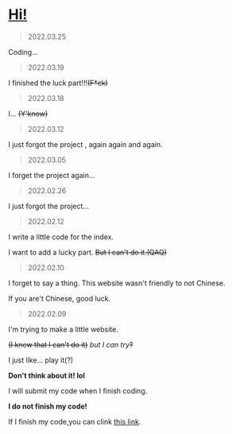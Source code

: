 # [Hi!](http://kinki-chou.github.io/index.html)

> 2022.03.25

Coding...

> 2022.03.19

I finished the luck part!!!~~(F*ck)~~

> 2022.03.18

I... ~~(Y'know)~~

> 2022.03.12

I just forgot the project , again again and again. 

> 2022.03.05

I forget the project again...

> 2022.02.26

I just forgot the project...

> 2022.02.12

I write a little code for the index.

I want to add a lucky part. ~~But I can't do it.(QAQ)~~

> 2022.02.10

I forget to say a thing.
This website wasn't friendly to not Chinese.

If you are't Chinese, good luck.

> 2022.02.09

I'm trying to make a little website.

~~(I knew that I can't do it)~~
*but I can try*~~?~~

I just like... play it(?)

**Don't think about it! lol**

I will submit my code when I finish coding.

**I do not finish my code!**

If I finish my code,you can clink [this link](http://kinki-chou.github.io/index.html).
